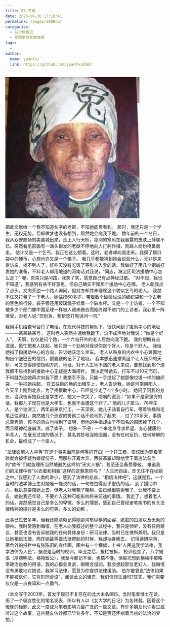 ```yaml
---
title: 05.下跪
date: 2023-06-30 17:18:41
permalink: /pages/a898c6/
categories:
  - 认识你自己
  - 罗翔老师文章收录
tags:
  - 
author: 
  name: yuanfei
  link: https://github.com/yuanfei0501
---
```

<img src="./pic/snipaste20220523_095054.jpg" style="zoom:50%;" />

把此文献给一个我不知道名字的老妪，不知她能否看到。
   那时，我还只是一个学生，无权无势，但却做梦也没有想到，居然她会向我下跪。 
   数年前的一个冬日，我从双安商场的美食城出来，走上人行天桥，凛冽的寒风在我暴露的皮肤上肆虐不已。突然看见前面有一满头银发的老妪不停地向人打躬作揖，而路人纷纷掩鼻而走。
   估计又是一个乞丐，我正在这么想着。这时，老者却向我走来。我摸了摸口袋中的硬币，心想也许又是一个骗子。
   我几乎都能猜到她会说些什么，无非是来京访亲，找不到人了，好些天没有吃饭了等引人入套的话。我做好了用几个钢崩打发她的准备，不料老人却用地道的河南话对我说，“同志，海淀区司法援助中心怎么走？”
   喔，原来只是问路，我笑了笑，感觉自己有点神经过敏。
  “对不起，我也不知道”，我感到有些不好意思，但自己确实不知那个援助中心在哪。
   老人朝我点了点头，又向旁边一个路人询问，但对方却并未理睬这个貌似乞丐的老人。
   我禁不住又打量了一下老人，她估摸60多岁，带着数个破破烂烂的编织袋和一个古老的黑色旅行袋，袋子旁还用玻璃绳子栓着一个破水杯。又是一个上访者，一个不知被多少个部门像中国足球一样被人踢来踢去而始终踢不进门的上访者，我心里一阵难受，对老人说:“您别急，我帮您打电话问一问.”


我用手机给查号台打了电话，在现代科技的帮助下，很快问到了援助中心的地址———某某路某号。
   这时老人突然扑通给我跪下，泣不成声地对我说：“你是个好人”。
   天啊，仅仅是问个路，一个六旬开外的老人居然向我下跪。 
   我的眼睛有点湿润，慌忙把老人扶起。她只是一个劲地对我说你是个好人，你是个好人。
   我给她指了指援助中心的方向，告诉她该怎么坐车。
   老人从贴身的内衣中小心翼翼地掏出个皱巴巴的信封，颤巍巍的记下了地址。
   我本想迅速撤离这个让人压抑的天桥，可又觉得即使指明方向、地址，对于人生地不熟的老人来说，要想找到那个连我都不易找到的援助中心无疑是大海捞针。
   我决定带她去，打车不过10元而已，不料就为这她再次向我下跪！我措手不及，只能一手提起了她那像垃圾一样的编织袋，一手把她扶起。 
   在去往目的地的出租车上，老人告诉我，她是河南南阳人，今天早上刚到北京，为了找援助中心，已经徒步走了4个多小时。
   她问了问我的身份，当我告诉她我还是学生时，她又一次哭了，哽咽的说到：“如果不是家里穷的话，我那儿子现在也是大学生，也就不会遭这个罪了。”
   他的儿子属马，78年生人，是个油漆工，两年前来京打工。一天深夜，她儿子骑着自行车，带着铁桶和毛笔正往家赶，突然被几个巡逻的警察二话不说地抓了起来……
 过了20多天，事情总算弄清，孩子的清白也得到了证明，但他的手指却由于不知名的原因掉了几个，而且精神彻底崩溃，成了疯子。
    想象一下吧 : 一个来北京寻求希望、身心健康的年青人，在毫无过错的情况下，莫名其妙地深陷囹圄，没有任何反抗、任何辩解的机会，最终成了一个废人。 

 “法律面前人人平等”在这个事实面前是何等的苍白!
   一个打工者，仅仅因为穿着寒碜就会被怀疑为嫌疑份子，而那些开着大奔、西装革履却暗地里干着违法勾当的“款爷”们就能理所当然地避免这样的“天灾人祸”，甚至还会备受尊敬。
   难道我们的法律中有“以衣着和相貌”这样的定罪原则吗？
    “人生而自由，却无往不在枷锁之中。”我感到了人类的渺小，感到了法律的悲哀，“相信法律吧”，这就是我，一个当时的法学博士生对她唯一能说的话，一句苍白得近乎虚伪的话。 到了援助中心，我执意要陪她上去，但老人对我鞠了鞠躬，说已经很感谢我了，让我不要上去，她说我还年轻，不要介入这种可能影响将来前途的事情。 
   我走了，想着老人的话，突然感觉自己是多么的卑微，多么的懦弱，感到自己曾经奋笔疾书的有关法律精神的探讨是多么的可笑，多么的幼稚 。



   此事已过去多年，但我还能清晰记得她那沟壑纵横的面容、肮脏的白发以及无助的眼神。我时常感到悔恨，在老人向我叙述的整个过程中，我只是倾听，没有任何建议，甚至也没有告诉她我的任何具体身份：研习法律、当时已在律所兼职。我只是让她相信法律，而在她最需要法律帮助的时候，我却抽身而去。
   记得读研期间，宿舍外的报栏中有张陈旧的宣传画，画中有一个横幅，上书“人民送我学法律，我学法律为人民”，据说是当时的校训。毕业之后，报栏被拆， 校训也变了，八字短语（厚德明法，格物致公），我至今都记不全，也搞不懂。但每次想到横幅中那略带政治说教的用语，我的心都会发紧，眼睛会湿润，我会想起那位老妇人，我悔恨没有勇敢地对她说，我学习法律，愿意为你提供法律援助。
   伯尔曼曾说“法律如果不能被信仰，它将形同虚设”，阅读此文的诸君，我们信仰法律吗?其实，我们需要仅仅是一点良知和一点勇气。
 

（本文写于2003年，首发于现已不复存在的北大未名BBS。当时笔者博士在读，用了一个偏女性化的笔名发表，所以有人以《女大学的日记》为名转载。因着这个暧昧的标题，此文一度成为笔者影响力最广泛的一篇文章。有许多朋友也许看过或听过这个故事，这些朋友估计都已毕业多年，不知是否还怀揣着当初的法治的梦想。）